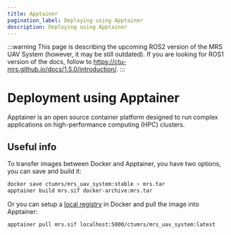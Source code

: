 ```yaml
---
title: Apptainer
pagination_label: Deploying using Apptainer
description: Deploying using Apptainer
---
```


:::warning
This page is describing the upcoming ROS2 version of the MRS UAV System (however, it may be still outdated). If you are looking for ROS1 version of the docs, follow to https://ctu-mrs.github.io/docs/1.5.0/introduction/.
:::

# Deployment using Apptainer

Apptainer is an open source container platform designed to run complex applications on high-performance computing (HPC) clusters.

## Useful info

To transfer images between Docker and Apptainer, you have two options, you can save and build it:

```bash
docker save ctumrs/mrs_uav_system:stable > mrs.tar
apptainer build mrs.sif docker-archive:mrs.tar
```

Or you can setup a [local registry](https://ctu-mrs.github.io/docs/prerequisites/docker/registries#using-a-local-docker-registry) in Docker and pull the image into Apptainer:

```bash
apptainer pull mrs.sif localhost:5000/ctumrs/mrs_uav_system:latest
```
